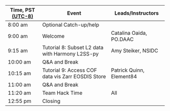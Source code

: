 | Time, PST [(UTC-8)](https://www.timeanddate.com/time/zones/pst) | Event | Leads/Instructors |
|------|-------|-------------------|
| 8:00 am | Optional Catch-up/help |  |
| 9:00 am | Welcome | Catalina Oaida, PO.DAAC |
| 9:15 am | Tutorial 8: Subset L2 data with Harmony L2SS-py | Amy Steiker, NSIDC |
| 10:00 am | Q&A and Break | |
| 10:15 am | Tutorial 9: Access COF data vis Zarr EOSDIS Store | Patrick Quinn, Element84 |
| 11:00 am | Q&A and Break | |
| 11:20 am | Team Hack Time | All |
| 12:55 pm | Closing | |
